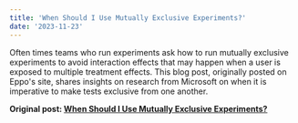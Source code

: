 ```yaml
---
title: 'When Should I Use Mutually Exclusive Experiments?'
date: '2023-11-23'
---
```


Often times teams who run experiments ask how to run mutually exclusive experiments to avoid interaction effects that may happen when a user is exposed to multiple treatment effects. This blog post, originally posted on Eppo's site, shares insights on research from Microsoft on when it is imperative to make tests exclusive from one another.

**Original post: [When Should I Use Mutually Exclusive Experiments?](https://www.geteppo.com/blog/when-should-i-use-mutually-exclusive-experiments#:~:text=Given%20the%20virtually%20nil%20risk,fully%20invalidates%20the%20other%20experiment.)**

